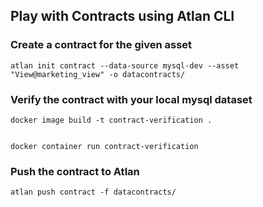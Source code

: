 ## Play with Contracts using Atlan CLI

### Create a contract for the given asset 
```commandline
atlan init contract --data-source mysql-dev --asset "View@marketing_view" -o datacontracts/
```

### Verify the contract with your local mysql dataset

```commandline 
docker image build -t contract-verification .
```
```commandline

docker container run contract-verification 
```



### Push the contract to Atlan
```commandline
atlan push contract -f datacontracts/
```
